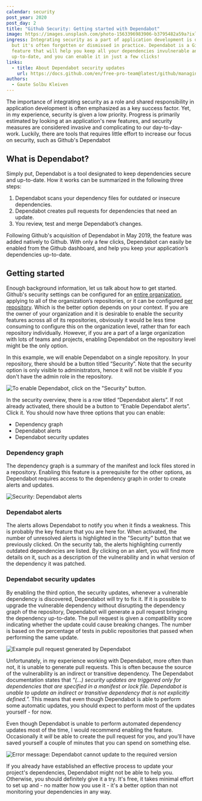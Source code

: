 ```yaml
---
calendar: security
post_year: 2020
post_day: 2
title: "Github Security: Getting started with Dependabot"
image: https://images.unsplash.com/photo-1563396983906-b3795482a59a?ixlib=rb-1.2.1&ixid=eyJhcHBfaWQiOjEyMDd9&auto=format&fit=crop&w=1352&q=80
ingress: Integrating security as a part of application development is desirable,
  but it's often forgotten or dismissed in practice. Dependabot is a Github
  feature that will help you keep all your dependencies invulnerable and
  up-to-date, and you can enable it in just a few clicks!
links:
  - title: About Dependabot security updates
    url: https://docs.github.com/en/free-pro-team@latest/github/managing-security-vulnerabilities/about-dependabot-security-updates#about-dependabot-security-updates
authors:
  - Gaute Solbu Kleiven
---
```

The importance of integrating security as a role and shared responsibility in application development is often emphasized as a key success factor. Yet, in my experience, security is given a low priority. Progress is primarily estimated by looking at an application's new features, and security measures are considered invasive and complicating to our day-to-day-work. Luckily, there are tools that requires little effort to increase our focus on security, such as Github's Dependabot  

## What is Dependabot?

Simply put, Dependabot is a tool designated to keep dependencies secure and up-to-date. How it works can be summarized in the following three steps:

1. Dependabot scans your dependency files for outdated or insecure dependencies.
2. Dependabot creates pull requests for dependencies that need an update.
3. You review, test and merge Dependabot’s changes.

Following Github's acquisition of Dependabot in May 2019, the feature was added natively to Github. With only a few clicks, Dependabot can easily be enabled from the Github dashboard, and help you keep your application’s dependencies up-to-date.

## Getting started

Enough background information, let us talk about how to get started. Github's security settings can be configured for an [entire organization](https://docs.github.com/en/free-pro-team@latest/github/setting-up-and-managing-organizations-and-teams/managing-security-and-analysis-settings-for-your-organization), applying to all of the organization’s repositories, or it can be configured [per repository](https://docs.github.com/en/free-pro-team@latest/github/administering-a-repository/managing-security-and-analysis-settings-for-your-repository). Which is the better option depends on your context. If you are the owner of your organization and it is desirable to enable the security features across all of its repositories, obviously it would be less time consuming to configure this on the organization level, rather than for each repository individually. However, if you are a part of a large organization with lots of teams and projects, enabling Dependabot on the repository level might be the only option.

In this example, we will enable Dependabot on a single repository. In your repository, there should be a button titled “Security”. Note that the security option is only visible to administrators, hence it will not be visible if you don't have the admin role in the repository. 

![To enable Dependabot, click on the "Security" button.](https://preview.bekk.christmas/assets/screenshot-2020-11-21-at-18.06.01.png)

In the security overview, there is a row titled “Dependabot alerts”. If not already activated, there should be a button to “Enable Dependabot alerts”. Click it. You should now have three options that you can enable:

* Dependency graph
* Dependabot alerts
* Dependabot security updates

### Dependency graph

The dependency graph is a summary of the manifest and lock files stored in a repository. Enabling this feature is a prerequisite for the other options, as Dependabot requires access to the dependency graph in order to create alerts and updates.

![Security: Dependabot alerts](https://preview.bekk.christmas/assets/screenshot-2020-11-16-at-19.59.16.png "Unresolved Dependabot alerts are listed in the repository.")

### Dependabot alerts

The alerts allows Dependabot to notify you when it finds a weakness. This is probably the key feature that you are here for. When activated, the number of unresolved alerts is highlighted in the "Security" button that we previously clicked. On the security tab, the alerts highlighting currently outdated dependencies are listed. By clicking on an alert, you will find more details on it, such as a description of the vulnerability and in what version of the dependency it was patched.

### Dependabot security updates

By enabling the third option, the security updates, whenever a vulnerable dependency is discovered, Dependabot will try to fix it. If it is possible to upgrade the vulnerable dependency without disrupting the dependency graph of the repository, Dependabot will generate a pull request bringing the dependency up-to-date. The pull request is given a compatibility score indicating whether the update could cause breaking changes. The number is based on the percentage of tests in public repositories that passed when performing the same update.

![Example pull request generated by Dependabot](https://preview.bekk.christmas/assets/dependabot-pull-request.png "A pull request generated by Dependabot")

Unfortunately, in my experience working with Dependabot, more often than not, it is unable to generate pull requests. This is often because the source of the vulnerability is an indirect or transitive dependency. The Dependabot documentation states that *“(...) security updates are triggered only for dependencies that are specified in a manifest or lock file. Dependabot is unable to update an indirect or transitive dependency that is not explicitly defined.”.* This means that even though Dependabot is able to perform some automatic updates, you should expect to perform most of the updates yourself - for now.

Even though Dependabot is unable to perform automated dependency updates most of the time, I would recommend enabling the feature. Occasionally it *will* be able to create the pull request for you, and you'll have saved yourself a couple of minutes that you can spend on something else.

![Error message: Dependabot cannot update to the required version](https://preview.bekk.christmas/assets/dependabot-pr-error.png "More often than not, Dependabot is unable to generate a pull request")

If you already have established an effective process to update your project's dependencies, Dependabot might not be able to help you. Otherwise, you should definitely give it a try. It's free, it takes minimal effort to set up and - no matter how you use it - it's a better option than not monitoring your dependencies in any way.